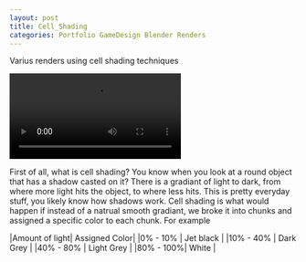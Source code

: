 ```yaml
---
layout: post
title: Cell_Shading
categories: Portfolio GameDesign Blender Renders
---
```

Varius renders using cell shading techniques


<video controls loop>
     <source src="{{ site.baseurl }}/assets/Video/CellShrooms.mp4" type="video/mp4">
     Your browser does not support the video tag.
</video>

First of all, what is cell shading?
You know when you look at a round object that has a shadow casted on it? There is a gradiant of light to dark, from where more light hits the object, to where less hits. This is pretty everyday stuff, you likely know how shadows work.
Cell shading is what would happen if instead of a natrual smooth gradiant, we broke it into chunks and assigned a specific color to each chunk.
For example

|Amount of light| Assigned Color|
|0%  - 10% | Jet black |
|10% - 40% | Dark Grey |
|40% - 80% | Light Grey |
|80% - 100%| White |